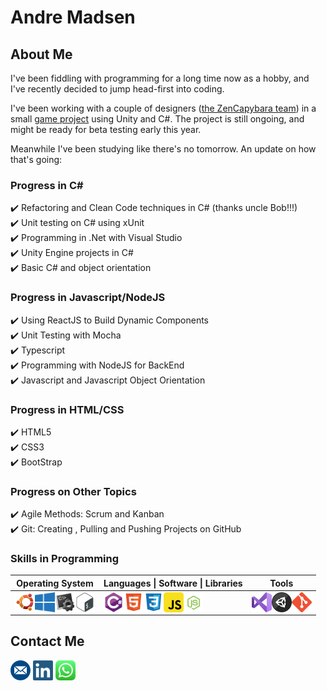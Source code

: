 # Andre Madsen
 
## About Me

I've been fiddling with programming for a long time now as a hobby, and I've recently decided to jump head-first into coding.

I've been working with a couple of designers (<a href = "https://www.zencapybara.com">the ZenCapybara team</a>) in a small <a href="https://github.com/ZenCapybara/MidasBankClerk">game project</a> using Unity and C#. The project is still ongoing, and might be ready for beta testing early this year. 

Meanwhile I've been studying like there's no tomorrow. An update on how that's going:

### Progress in C# 

:heavy_check_mark: Refactoring and Clean Code techniques in C# (thanks uncle Bob!!!)  
:heavy_check_mark: Unit testing on C# using  xUnit  
:heavy_check_mark: Programming in .Net with Visual Studio  
:heavy_check_mark: Unity Engine projects in C#  
:heavy_check_mark: Basic C# and object orientation  

### Progress in Javascript/NodeJS
:heavy_check_mark: Using ReactJS to Build Dynamic Components  
:heavy_check_mark: Unit Testing with Mocha  
:heavy_check_mark: Typescript  
:heavy_check_mark: Programming with NodeJS for BackEnd  
:heavy_check_mark: Javascript and Javascript Object Orientation  

### Progress in HTML/CSS
:heavy_check_mark: HTML5  
:heavy_check_mark: CSS3  
:heavy_check_mark: BootStrap  

### Progress on Other Topics
:heavy_check_mark: Agile Methods: Scrum and Kanban  
:heavy_check_mark: Git: Creating , Pulling and Pushing Projects on GitHub  

<!---## 
#### 

Tópicos:
Arquiteturas:
- Solid
- AspNet Core (MVC)
- Rest + Restful
- GitFlow (Branch Structure)
- Mensageria

- Docker
- kubernetes
- Razor
- SQL Server

--->  
### Skills in Programming
<table>
  <tr>
    <th>Operating System</th>
    <th>Languages | Software | Libraries</th>
    <th>Tools</th>
  </tr>
  <tbody>
    <tr>
      <td>
        <img align="left" alt="Ubuntu" width="32px" src="./icon/ubuntuIcon.png" />
        <img align="left" alt="Windows" width="32px" src="./icon/windowsIcon.png" />
        <img align="left" alt="Batch (DOS)" width="32px" src="./icon/batchIcon.png" />
        <img align="left" alt="Shell Script (Linux)" width="32px" src="./icon/bashIcon.png" />
      </td>
      <td>
        <img align="left" alt="C#" width="32px" src="./icon/csharpIcon.png" />
        <img align="left" alt="HTML5" width="32px" src="./icon/htmlIcon.png" />
        <img align="left" alt="CSS3" width="32px" src="./icon/cssIcon.png" />
        <img align="left" alt="JavaScript" width="32px" src="./icon/javascriptIcon.png" />
        <img align="left" alt="JavaScript" width="32px" src="./icon/nodejsIcon.png" />
      </td>
      <td>
        <img align="left" alt="Visual Studio" width="32px" src="./icon/visualstudioIcon.png" />
        <img align="left" alt="Unity" width="32px" src="./icon/unityIcon.png" />
        <img align="left" alt="Git" width="32px" src="./icon/gitIcon.png" />
      </td>
    </tr>
  </tbody>
</table>

## Contact Me
[<img alt="email" width="32px" src="./icon/emailMeIcon.png" />](mailto:andre-madsen@hotmail.com)     [<img alt="linkedin" width="32px" src="./icon/linkedinIcon.png" />](https://www.linkedin.com/in/andremadsenbh/)     [<img alt="whatsapp" width="32px" src="./icon/whatsappIcon.png"/>](https://wa.me/5531995066554)

